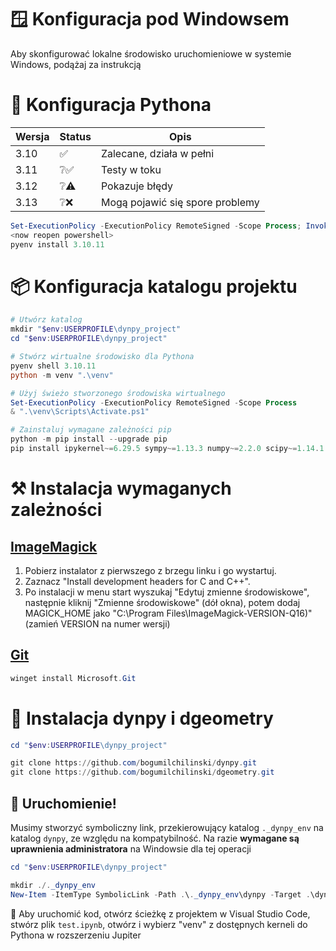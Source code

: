 # 🪟 Konfiguracja pod Windowsem

Aby skonfigurować lokalne środowisko uruchomieniowe w systemie Windows, podążaj za instrukcją

# 🐍 Konfiguracja Pythona

| Wersja | Status | Opis |
| --- | --- | --- |
| 3.10 | ✅ | Zalecane, działa w pełni |
| 3.11 | ❔✅ | Testy w toku |
| 3.12 | ❔⚠️ | Pokazuje błędy |
| 3.13 | ❔❌ | Mogą pojawić się spore problemy |

```powershell
Set-ExecutionPolicy -ExecutionPolicy RemoteSigned -Scope Process; Invoke-Expression "& { $(Invoke-WebRequest -UseBasicParsing -Uri 'https://raw.githubusercontent.com/pyenv-win/pyenv-win/master/pyenv-win/install-pyenv-win.ps1').Content }"
<now reopen powershell>
pyenv install 3.10.11
```

# 📦 Konfiguracja katalogu projektu

```powershell
# Utwórz katalog
mkdir "$env:USERPROFILE\dynpy_project"
cd "$env:USERPROFILE\dynpy_project"

# Stwórz wirtualne środowisko dla Pythona
pyenv shell 3.10.11
python -m venv ".\venv"

# Użyj świeżo stworzonego środowiska wirtualnego
Set-ExecutionPolicy -ExecutionPolicy RemoteSigned -Scope Process
& ".\venv\Scripts\Activate.ps1"

# Zainstaluj wymagane zależności pip
python -m pip install --upgrade pip
pip install ipykernel~=6.29.5 sympy~=1.13.3 numpy~=2.2.0 scipy~=1.14.1 pylatex~=1.4.2 pandas~=2.2.3 matplotlib~=3.10.0 pint~=0.24.4 wand~=0.6.13 PyGithub~=2.5.0
```

# ⚒️ Instalacja wymaganych zależności

## [ImageMagick](https://imagemagick.org/script/download.php#windows)
1. Pobierz instalator z pierwszego z brzegu linku i go wystartuj. <br> 
2. Zaznacz "Install development headers for C and C++". <br>
3. Po instalacji w menu start wyszukaj "Edytuj zmienne środowiskowe", następnie kliknij "Zmienne środowiskowe" (dół okna), potem dodaj MAGICK_HOME jako "C:\Program Files\ImageMagick-VERSION-Q16)" (zamień VERSION na numer wersji)

## [Git](https://github.com/Microsoft/Git/releases)
```powershell
winget install Microsoft.Git
```

# 🐳 Instalacja dynpy i dgeometry
```powershell
cd "$env:USERPROFILE\dynpy_project"

git clone https://github.com/bogumilchilinski/dynpy.git
git clone https://github.com/bogumilchilinski/dgeometry.git
```

## 🎉 Uruchomienie!
Musimy stworzyć symboliczny link, przekierowujący katalog `._dynpy_env` na katalog `dynpy`, ze względu na kompatybilność. Na razie **wymagane są uprawnienia administratora** na Windowsie dla tej operacji
```powershell
cd "$env:USERPROFILE\dynpy_project"

mkdir ./._dynpy_env
New-Item -ItemType SymbolicLink -Path .\._dynpy_env\dynpy -Target .\dynpy
```
👻 Aby uruchomić kod, otwórz ścieżkę z projektem w Visual Studio Code, stwórz plik `test.ipynb`, otwórz i wybierz "venv" z dostępnych kerneli do Pythona w rozszerzeniu Jupiter